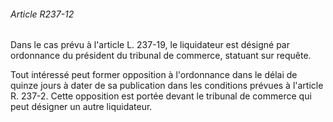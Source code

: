 ###### Article R237-12

Dans le cas prévu à l'article L. 237-19, le liquidateur est désigné par ordonnance du président du tribunal de commerce, statuant sur requête.

Tout intéressé peut former opposition à l'ordonnance dans le délai de quinze jours à dater de sa publication dans les conditions prévues à l'article R. 237-2. Cette opposition est portée devant le tribunal de commerce qui peut désigner un autre liquidateur.

